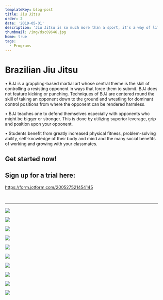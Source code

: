 ```yaml
---
templateKey: blog-post
title: Jiu Jitsu
order: 2
date: '2019-05-01'
description: 'Jiu Jitsu is so much more than a sport, it’s a way of life.'
thumbnail: /img/dsc09646.jpg
home: true
tags:
  - Programs
---
```

# Brazilian Jiu Jitsu

• BJJ is a grappling-based martial art whose central theme is the skill of controlling a resisting opponent in ways that force them to submit. BJJ does not feature kicking or punching. Techniques of BJJ are centered round the skill of taking an opponent down to the ground and wrestling for dominant control positions from where the opponent can be rendered harmless.

• BJJ teaches one to defend themselves especially with opponents who might be bigger or stronger. This is done by utilizing superior leverage, grip and position upon your opponent.

• Students benefit from greatly increased physical fitness, problem-solving ability, self-knowledge of their body and mind and the many social benefits of working and growing with your classmates.

## Get started now!

## Sign up for a trial here:

 <https://form.jotform.com/200527521454145>

<br>

- - -

![](/img/dsc09545.jpg)

![](/img/dsc01064.jpg)

![](/img/dsc05582.jpg)

![](/img/dsc03547.jpg)

![](/img/dsc09250.jpg)

![](/img/dsc01029.jpg)

![](/img/dsc09537..jpg)

![](/img/dsc04137.jpg)

![](/img/dsc05570.jpg)

![](/img/dsc04157.jpg)
